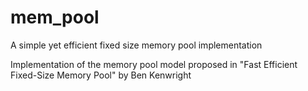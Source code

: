 # mem_pool
A simple yet efficient fixed size memory pool implementation

Implementation of the memory pool model proposed in  "Fast Efficient Fixed-Size Memory Pool" by Ben Kenwright

